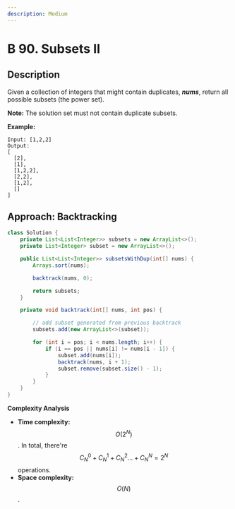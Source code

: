 ```yaml
---
description: Medium
---
```


# B 90. Subsets II

## Description

Given a collection of integers that might contain duplicates, _**nums**_, return all possible subsets \(the power set\).

**Note:** The solution set must not contain duplicate subsets.

**Example:**

```text
Input: [1,2,2]
Output:
[
  [2],
  [1],
  [1,2,2],
  [2,2],
  [1,2],
  []
]
```

## Approach: Backtracking

```java
class Solution {
    private List<List<Integer>> subsets = new ArrayList<>();
    private List<Integer> subset = new ArrayList<>();

    public List<List<Integer>> subsetsWithDup(int[] nums) {
        Arrays.sort(nums);

        backtrack(nums, 0);

        return subsets;
    }

    private void backtrack(int[] nums, int pos) {

        // add subset generated from previous backtrack
        subsets.add(new ArrayList<>(subset));

        for (int i = pos; i < nums.length; i++) {
            if (i == pos || nums[i] != nums[i - 1]) {
                subset.add(nums[i]);
                backtrack(nums, i + 1);
                subset.remove(subset.size() - 1);
            }
        }
    }
}
```

**Complexity Analysis**

* **Time complexity:** $$O(2^N)$$. In total, there're $$C_N^0 +C_N^1+C_N^2...+C_N^N = 2^N$$ operations.
* **Space complexity:** $$O(N)$$.

